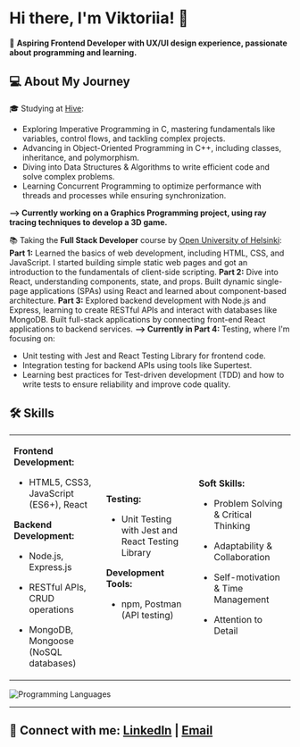 # Hi there, I'm Viktoriia! 👋  
🌟 **Aspiring Frontend Developer with UX/UI design experience, passionate about programming and learning.**

## 💻 About My Journey
🎓 Studying at [Hive](https://www.hive.fi/en/):
- Exploring Imperative Programming in C, mastering fundamentals like variables, control flows, and tackling complex projects.
- Advancing in Object-Oriented Programming in C++, including classes, inheritance, and polymorphism.
- Diving into Data Structures & Algorithms to write efficient code and solve complex problems.
- Learning Concurrent Programming to optimize performance with threads and processes while ensuring synchronization.

**--> Currently working on a Graphics Programming project, using ray tracing techniques to develop a 3D game.**
  
📚 Taking the **Full Stack Developer** course by [Open University of Helsinki](https://fullstackopen.com/):  
**Part 1:** Learned the basics of web development, including HTML, CSS, and JavaScript. I started building simple static web pages and got an introduction to the fundamentals of client-side scripting.
**Part 2:** Dive into React, understanding components, state, and props. Built dynamic single-page applications (SPAs) using React and learned about component-based architecture.
**Part 3:** Explored backend development with Node.js and Express, learning to create RESTful APIs and interact with databases like MongoDB. Built full-stack applications by connecting front-end React applications to backend services.
**--> Currently in Part 4:** Testing, where I'm focusing on:
  - Unit testing with Jest and React Testing Library for frontend code.
  - Integration testing for backend APIs using tools like Supertest.
  - Learning best practices for Test-driven development (TDD) and how to write tests to ensure reliability and improve code quality.

## 🛠️ Skills
<table>
  <tr>
    <td>

**Frontend Development:**
- HTML5, CSS3, JavaScript (ES6+), React

**Backend Development:**
- Node.js, Express.js
- RESTful APIs, CRUD operations
- MongoDB, Mongoose (NoSQL databases)

    </td>
    <td>

**Testing:**
- Unit Testing with Jest and React Testing Library

**Development Tools:**
- npm, Postman (API testing)

    </td>
    <td>

**Soft Skills:**
- Problem Solving & Critical Thinking
- Adaptability & Collaboration
- Self-motivation & Time Management
- Attention to Detail

    </td>
  </tr>
</table>


![Programming Languages](https://github-readme-stats.vercel.app/api/top-langs/?username=vkuznets23&layout=compact&theme=radical&width=1600)

---

## 🔗 Connect with me: [LinkedIn](https://www.linkedin.com/in/viktoriia-kuznetsova/) | [Email](mailto:victoria.cuzneczowa23@gmail.com) 
